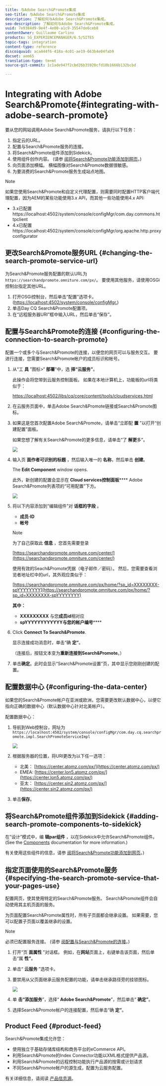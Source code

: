 ```yaml
---
title: 与Adobe Search&Promote集成
seo-title: 与Adobe Search&Promote集成
description: 了解如何与Adobe Search&Promote集成。
seo-description: 了解如何与Adobe Search&Promote集成。
uuid: 7e9384d9-9e4f-4e00-a1c9-35547de6ceb8
contentOwner: Guillaume Carlino
products: SG_EXPERIENCEMANAGER/6.5/SITES
topic-tags: integration
content-type: reference
discoiquuid: aca444f6-418a-4c01-ae19-663b4e04fab9
docset: aem65
translation-type: tm+mt
source-git-commit: 1c1ade947f2cbd26b35920cfd10b1666b132bcbd

---
```



# Integrating with Adobe Search&amp;Promote{#integrating-with-adobe-search-promote}

要从您的网站调用Adobe Search&amp;Promote服务，请执行以下任务：

1. 指定云的URL。
1. 配置与Search&amp;Promote服务的连接。
1. 将Search&amp;Promote组件添加到Sidekick。
1. 使用组件创作内容。 (请参 [阅将Search&amp;Promote功能添加到网页](/help/sites-authoring/search-and-promote.md)。)
1. 向页面添加横幅。 横幅图像对Search&amp;Promote数据很敏感。
1. 为要消费的Search&amp;Promote服务生成站点地图。

>[!NOTE]
>
>如果您使用Search&amp;Promote和自定义代理配置，则需要同时配置HTTP客户端代理配置，因为AEM的某些功能使用3.x API，而其他一些功能使用4.x API:
>
>* 3.x已配置https://localhost:4502/system/console/configMgr/com.day.commons.httpclient [](https://localhost:4502/system/console/configMgr/com.day.commons.httpclient)
>* 4.x已配置https://localhost:4502/system/console/configMgr/org.apache.http.proxyconfigurator [](https://localhost:4502/system/console/configMgr/org.apache.http.proxyconfigurator)
>



## 更改Search&amp;Promote服务URL {#changing-the-search-promote-service-url}

为Search&amp;Promote服务配置的默认URL为 `https://searchandpromote.omniture.com/px/`。 要使用其他服务，请使用OSGi控制台指定其他URL。

1. 打开OSGi控制台，然后单击“配置”选项卡。 ([https://localhost:4502/system/console/configMgr.](https://localhost:4502/system/console/configMgr))
1. 单击Day CQ Search&amp;Promote配置项。
1. 在“远程服务器URI”框中输入URL，然后单击“保存”。

## 配置与Search&amp;Promote的连接 {#configuring-the-connection-to-search-promote}

配置一个或多个与Search&amp;Promote的连接，以便您的网页可以与服务交互。 要进行连接，您需要Search&amp;Promote帐户的成员标识和帐号。

1. 从“工 **具** ”图标>“ **部署**”中，选 **择“云服务”**。

   此操作会将您带到云服务控制面板。 如果在本地计算机上，功能板的url将类似于：

   [https://localhost:4502/libs/cq/core/content/tools/cloudservices.html](https://localhost:4502/libs/cq/core/content/tools/cloudservices.html)

1. 在云服务页面中，单击Adobe Search&amp;Promote链接或Search&amp;Promote图标。

1. 如果这是您首次配置Adobe Search&amp;Promote，请单击“立即配 **置** ”以打开“创建配置”面板。

   如果您想了解有关Search&amp;Promote的更多信息，请单击“了 **解更**&#x200B;多”。

   ![](assets/chlimage_1-59.png)

1. 输入页 **面作者可识别的标题** ，然后输入唯一的 **名称**，然后单击 **创建**。

   The **Edit Component** window opens.

   此外，新创建的配置会显示在 **Cloud services控制面板****** Adobe Search&amp;Promote列表项的“可用配置”下方。

   ![](assets/chlimage_1-60.png)

1. 将以下内容添加到“编辑组件”对 **话框的字段** 。

   * **成员·ID**
   * **帐号**
   >[!NOTE]
   >
   >为了自己获取此 **信息** ，您首先需要登录
   >
   >[https://searchandpromote.omniture.com/center/](https://searchandpromote.omniture.com/center/)
   >
   >
   >使用有效的Seach&amp;Promote凭据（电子邮件／密码）。
   >然后，您需要查看浏览者地址栏中的url，其外观应类似于：
   >[](https://searchandpromote.omniture.com/px/home/?sp_id=XXXXXXXX-spYYYYYYYY)
   >
   >[https://searchandpromote.omniture.com/px/home/?sp_id=XXXXXXXX-spYYYYYYYY](https://searchandpromote.omniture.com/px/home/?sp_id=XXXXXXXX-spYYYYYYYY)
   >
   >**其中：**
   >
   >    * **XXXXXXXXX** 与您**成员id**相对应
   >    * **spYYYYYYYYYYYY与您的帐户编号******


1. Click **Connect To Search&amp;Promote**.

   显示连接成功消息时，单击“确 **定”**。

   （连接后，按钮文本变为**重新连接到Search&amp;Promote**。）

1. 单击&#x200B;**确定**。此时会显示“Search&amp;Promote设置”页，其中显示您刚刚创建的配置。

## 配置数据中心 {#configuring-the-data-center}

如果您的Search&amp;Promote帐户在亚洲或欧洲，您需要更改默认数据中心，以便它指向正确的数据中心（默认数据中心针对北美帐户）。

配置数据中心：

1. 导航到Web控制台，网址为 `https://localhost:4502/system/console/configMgr/com.day.cq.searchpromote.impl.SearchPromoteServiceImpl`

   ![](assets/chlimage_1-61.png)

1. 根据服务器的位置，将URI更改为以下任一选项：

   * 北美： [https://center.atomz.com/px/](https://center.atomz.com/px/)
   * EMEA: [https://center.lon5.atomz.com/px/](https://center.lon5.atomz.com/px/)
   * 亚太： [https://center.sin2.atomz.com/px/](https://center.sin2.atomz.com/px/)

1. 单击&#x200B;**保存**。

## 将Search&amp;Promote组件添加到Sidekick {#adding-search-promote-components-to-sidekick}

在“设计”模式中，编 **辑par组件** ，以在Sidekick中允许Search&amp;Promote组件。 (See the [Components](/help/sites-developing/components.md#addinganewcomponenttotheparagraphsystemdesignmode) documentation for more information.)

有关使用这些组件的信息，请参 [阅将Search&amp;Promote功能添加到网页](/help/sites-authoring/search-and-promote.md)。)

## 指定页面使用的Search&amp;Promote服务 {#specifying-the-search-promote-service-that-your-pages-use}

配置网页，使其使用特定的Search&amp;Promote服务。 Search&amp;Promote组件会自动使用其主机页面的服务。

为页面配置Search&amp;Promote属性时，所有子页面都会继承设置。 如果需要，您可以配置子页面以覆盖继承的设置。

>[!NOTE]
>
>必须已配置服务连接。 (请参 [阅配置与Search&amp;Promote的连接](#connection)。)

1. 打开“页 **面属性** ”对话框。 例如，在**网站**页面上，右键单击该页面，然后单击“属 **性”**。
1. 单击“ **云服务** ”选项卡。
1. 要禁用从父页面继承云服务配置的功能，请单击继承路径旁的挂锁图标。

   ![](assets/sandpinheritpadlock.png)

1. 单 **击“添加服务**”，选择“ **Adobe Search&amp;Promote**”，然后单击“ **确定”**。
1. 选择Search&amp;Promote帐户的连接配置，然后单击“确 **定”**。

## Product Feed {#product-feed}

Search&amp;Promote集成允许您：

* 使用独立于基础存储库结构和商务平台的eCommerce API。
* 利用Search&amp;Promote的Index Connector功能以XML格式提供产品源。
* 利用Search&amp;Promote的远程控制功能执行产品源的按需或计划请求
* 不同Search&amp;Promote帐户的源生成，配置为云服务配置。

有关详细信息，请阅读 [产品信息源](/help/sites-administering/product-feed.md)。
